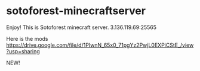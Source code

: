 # sotoforest-minecraftserver
Enjoy! This is Sotoforest minecraft server. 3.136.119.69:25565

Here is the mods https://drive.google.com/file/d/1PIwnN_65x0_71pgYz2PwjL0EXPiCStE_/view?usp=sharing

NEW!
